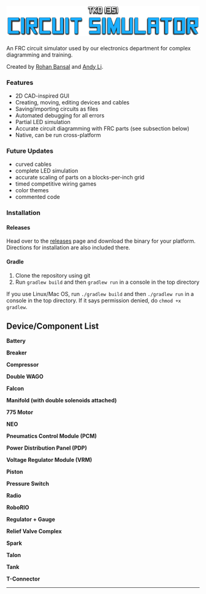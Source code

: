 ![TKO Circuit Simulator](https://github.com/MittyRobotics/tko-electronics-sim/blob/master/core/assets/img/logo/circuitsim.png)
---

An FRC circuit simulator used by our electronics department for complex diagramming and training.

Created by [Rohan Bansal](https://github.com/Rohan-Bansal) and [Andy Li](https://github.com/AndyLi23).

### Features

- 2D CAD-inspired GUI
- Creating, moving, editing devices and cables
- Saving/importing circuits as files
- Automated debugging for all errors
- Partial LED simulation
- Accurate circuit diagramming with FRC parts (see subsection below)
- Native, can be run cross-platform

### Future Updates


- curved cables
- complete LED simulation
- accurate scaling of parts on a blocks-per-inch grid
- timed competitive wiring games
- color themes
- commented code

### Installation

#### Releases

Head over to the [releases](https://github.com/MittyRobotics/tko-electronics-sim/releases) page and download the binary for your platform. Directions for installation are also included there.

#### Gradle

1. Clone the repository using git
2. Run `gradlew build` and then `gradlew run` in a console in the top directory

If you use Linux/Mac OS, run `./gradlew build` and then `./gradlew run` in a console in the top directory. If it says permission denied, do `chmod +x gradlew`.


## Device/Component List

**Battery**

**Breaker**

**Compressor**

**Double WAGO**

**Falcon**

**Manifold (with double solenoids attached)**

**775 Motor**

**NEO**

**Pneumatics Control Module (PCM)**

**Power Distribution Panel (PDP)**

**Voltage Regulator Module (VRM)**

**Piston**

**Pressure Switch**

**Radio**

**RoboRIO**

**Regulator + Gauge**

**Relief Valve Complex**

**Spark**

**Talon**

**Tank**

**T-Connector**

---
